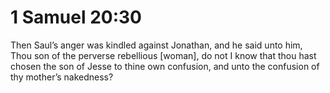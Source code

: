 # 1 Samuel 20:30

Then Saul’s anger was kindled against Jonathan, and he said unto him, Thou son of the perverse rebellious [woman], do not I know that thou hast chosen the son of Jesse to thine own confusion, and unto the confusion of thy mother’s nakedness?